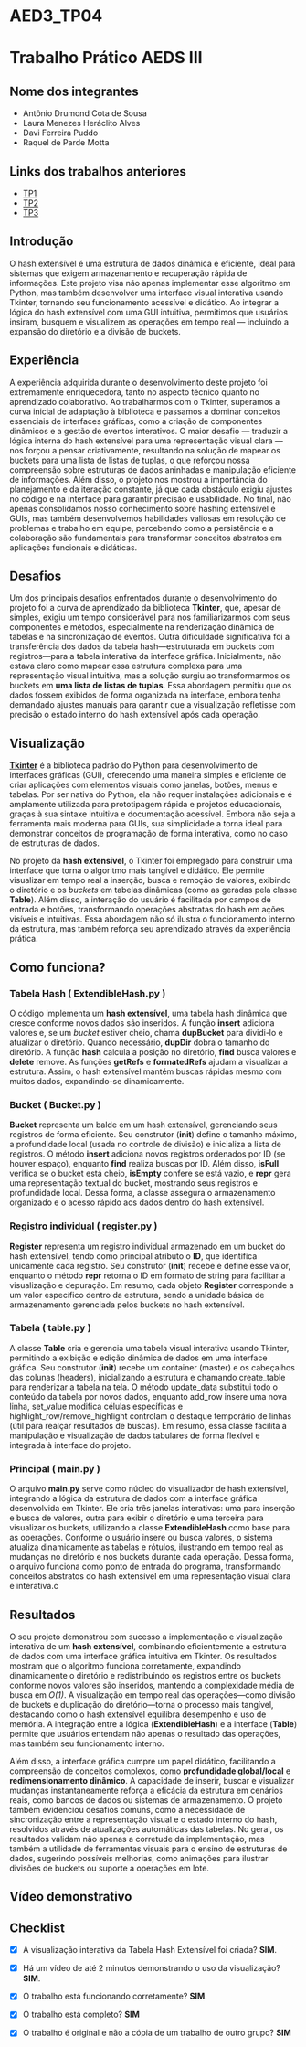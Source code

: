 # AED3_TP04
# Trabalho Prático AEDS III

## Nome dos integrantes

 - Antônio Drumond Cota de Sousa
 - Laura Menezes Heráclito Alves
 - Davi Ferreira Puddo
 - Raquel de Parde Motta
   
## Links dos trabalhos anteriores
- [TP1](https://github.com/AntonioDrumond/AED3_TP01/)
- [TP2](https://github.com/AntonioDrumond/AED3_TP02/)
- [TP3]()

## Introdução

O hash extensível é uma estrutura de dados dinâmica e eficiente, ideal para sistemas que exigem armazenamento e recuperação rápida de informações. Este projeto visa não apenas implementar esse algoritmo em Python, mas também desenvolver uma interface visual interativa usando Tkinter, tornando seu funcionamento acessível e didático. Ao integrar a lógica do hash extensível com uma GUI intuitiva, permitimos que usuários insiram, busquem e visualizem as operações em tempo real — incluindo a expansão do diretório e a divisão de buckets.

## Experiência

A experiência adquirida durante o desenvolvimento deste projeto foi extremamente enriquecedora, tanto no aspecto técnico quanto no aprendizado colaborativo. Ao trabalharmos com o Tkinter, superamos a curva inicial de adaptação à biblioteca e passamos a dominar conceitos essenciais de interfaces gráficas, como a criação de componentes dinâmicos e a gestão de eventos interativos. O maior desafio — traduzir a lógica interna do hash extensível para uma representação visual clara — nos forçou a pensar criativamente, resultando na solução de mapear os buckets para uma lista de listas de tuplas, o que reforçou nossa compreensão sobre estruturas de dados aninhadas e manipulação eficiente de informações. Além disso, o projeto nos mostrou a importância do planejamento e da iteração constante, já que cada obstáculo exigiu ajustes no código e na interface para garantir precisão e usabilidade. No final, não apenas consolidamos nosso conhecimento sobre hashing extensível e GUIs, mas também desenvolvemos habilidades valiosas em resolução de problemas e trabalho em equipe, percebendo como a persistência e a colaboração são fundamentais para transformar conceitos abstratos em aplicações funcionais e didáticas.

## Desafios

Um dos principais desafios enfrentados durante o desenvolvimento do projeto foi a curva de aprendizado da biblioteca **Tkinter**, que, apesar de simples, exigiu um tempo considerável para nos familiarizarmos com seus componentes e métodos, especialmente na renderização dinâmica de tabelas e na sincronização de eventos. Outra dificuldade significativa foi a transferência dos dados da tabela hash—estruturada em buckets com registros—para a tabela interativa da interface gráfica. Inicialmente, não estava claro como mapear essa estrutura complexa para uma representação visual intuitiva, mas a solução surgiu ao transformarmos os buckets em **uma lista de listas de tuplas**. Essa abordagem permitiu que os dados fossem exibidos de forma organizada na interface, embora tenha demandado ajustes manuais para garantir que a visualização refletisse com precisão o estado interno do hash extensível após cada operação. 

## Visualização
[**Tkinter**](https://docs.python.org/pt-br/3.13/library/tkinter.html) é a biblioteca padrão do Python para desenvolvimento de interfaces gráficas (GUI), oferecendo uma maneira simples e eficiente de criar aplicações com elementos visuais como janelas, botões, menus e tabelas. Por ser nativa do Python, ela não requer instalações adicionais e é amplamente utilizada para prototipagem rápida e projetos educacionais, graças à sua sintaxe intuitiva e documentação acessível. Embora não seja a ferramenta mais moderna para GUIs, sua simplicidade a torna ideal para demonstrar conceitos de programação de forma interativa, como no caso de estruturas de dados.  

No projeto da **hash extensível**, o Tkinter foi empregado para construir uma interface que torna o algoritmo mais tangível e didático. Ele permite visualizar em tempo real a inserção, busca e remoção de valores, exibindo o diretório e os *buckets* em tabelas dinâmicas (como as geradas pela classe **Table**). Além disso, a interação do usuário é facilitada por campos de entrada e botões, transformando operações abstratas do hash em ações visíveis e intuitivas. Essa abordagem não só ilustra o funcionamento interno da estrutura, mas também reforça seu aprendizado através da experiência prática.

## Como funciona?
### Tabela Hash ( ExtendibleHash.py )
O código implementa um **hash extensível**, uma tabela hash dinâmica que cresce conforme novos dados são inseridos. A função **insert** adiciona valores e, se um *bucket* estiver cheio, chama **dupBucket** para dividi-lo e atualizar o diretório. Quando necessário, **dupDir** dobra o tamanho do diretório. A função **hash** calcula a posição no diretório, **find** busca valores e **delete** remove. As funções **getRefs** e **formatedRefs** ajudam a visualizar a estrutura. Assim, o hash extensível mantém buscas rápidas mesmo com muitos dados, expandindo-se dinamicamente.

### Bucket ( Bucket.py )
**Bucket** representa um balde em um hash extensível, gerenciando seus registros de forma eficiente. Seu construtor (__init__) define o tamanho máximo, a profundidade local (usada no controle de divisão) e inicializa a lista de registros. O método **insert** adiciona novos registros ordenados por ID (se houver espaço), enquanto **find** realiza buscas por ID. Além disso, **isFull** verifica se o bucket está cheio, **isEmpty** confere se está vazio, e **__repr__** gera uma representação textual do bucket, mostrando seus registros e profundidade local. Dessa forma, a classe assegura o armazenamento organizado e o acesso rápido aos dados dentro do hash extensível.

### Registro individual ( register.py )
**Register** representa um registro individual armazenado em um bucket do hash extensível, tendo como principal atributo o **ID**, que identifica unicamente cada registro. Seu construtor (__init__) recebe e define esse valor, enquanto o método __repr__ retorna o ID em formato de string para facilitar a visualização e depuração. Em resumo, cada objeto **Register** corresponde a um valor específico dentro da estrutura, sendo a unidade básica de armazenamento gerenciada pelos buckets no hash extensível.

### Tabela ( table.py )
A classe **Table** cria e gerencia uma tabela visual interativa usando Tkinter, permitindo a exibição e edição dinâmica de dados em uma interface gráfica. Seu construtor (__init__) recebe um container (master) e os cabeçalhos das colunas (headers), inicializando a estrutura e chamando create_table para renderizar a tabela na tela. O método update_data substitui todo o conteúdo da tabela por novos dados, enquanto add_row insere uma nova linha, set_value modifica células específicas e highlight_row/remove_highlight controlam o destaque temporário de linhas (útil para realçar resultados de buscas). Em resumo, essa classe facilita a manipulação e visualização de dados tabulares de forma flexível e integrada à interface do projeto.

### Principal ( main.py )
O arquivo **main.py** serve como núcleo do visualizador de hash extensível, integrando a lógica da estrutura de dados com a interface gráfica desenvolvida em Tkinter. Ele cria três janelas interativas: uma para inserção e busca de valores, outra para exibir o diretório e uma terceira para visualizar os buckets, utilizando a classe **ExtendibleHash** como base para as operações. Conforme o usuário insere ou busca valores, o sistema atualiza dinamicamente as tabelas e rótulos, ilustrando em tempo real as mudanças no diretório e nos buckets durante cada operação. Dessa forma, o arquivo funciona como ponto de entrada do programa, transformando conceitos abstratos do hash extensível em uma representação visual clara e interativa.c

## Resultados

O seu projeto demonstrou com sucesso a implementação e visualização interativa de um **hash extensível**, combinando eficientemente a estrutura de dados com uma interface gráfica intuitiva em Tkinter. Os resultados mostram que o algoritmo funciona corretamente, expandindo dinamicamente o diretório e redistribuindo os registros entre os buckets conforme novos valores são inseridos, mantendo a complexidade média de busca em *O(1)*. A visualização em tempo real das operações—como divisão de buckets e duplicação do diretório—torna o processo mais tangível, destacando como o hash extensível equilibra desempenho e uso de memória. A integração entre a lógica (**ExtendibleHash**) e a interface (**Table**) permite que usuários entendam não apenas o resultado das operações, mas também seu funcionamento interno.  

Além disso, a interface gráfica cumpre um papel didático, facilitando a compreensão de conceitos complexos, como **profundidade global/local** e **redimensionamento dinâmico**. A capacidade de inserir, buscar e visualizar mudanças instantaneamente reforça a eficácia da estrutura em cenários reais, como bancos de dados ou sistemas de armazenamento. O projeto também evidenciou desafios comuns, como a necessidade de sincronização entre a representação visual e o estado interno do hash, resolvidos através de atualizações automáticas das tabelas. No geral, os resultados validam não apenas a corretude da implementação, mas também a utilidade de ferramentas visuais para o ensino de estruturas de dados, sugerindo possíveis melhorias, como animações para ilustrar divisões de buckets ou suporte a operações em lote.

## Vídeo demonstrativo



## Checklist

- [x] A visualização interativa da Tabela Hash Extensível foi criada? **SIM**.

- [x] Há um vídeo de até 2 minutos demonstrando o uso da visualização? **SIM**.

- [x] O trabalho está funcionando corretamente? **SIM**.

- [x] O trabalho está completo? **SIM**

- [x] O trabalho é original e não a cópia de um trabalho de outro grupo? **SIM**

